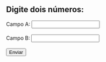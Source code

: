 <!DOCTYPE html>
<html>
<head>
<title>Validação de Formulário</title>
</head>
<body>

  <h2>Digite dois números:</h2>

  <form id="meuFormulario">
    <div>
      <label for="campoA">Campo A:</label>
      <input type="number" id="campoA" name="campoA">
    </div>
    <br>
    <div>
      <label for="campoB">Campo B:</label>
      <input type="number" id="campoB" name="campoB">
    </div>
    <br>
    <button type="submit">Enviar</button>
  </form>

  <div id="mensagem"></div>

  <script>
    document.getElementById("meuFormulario").addEventListener("submit", function(event) {
      event.preventDefault(); // Impede o envio padrão do formulário

      const campoA = parseInt(document.getElementById("campoA").value);
      const campoB = parseInt(document.getElementById("campoB").value);
      const mensagemDiv = document.getElementById("mensagem");

      if (campoB > campoA) {
        mensagemDiv.textContent = "Formulário válido! O número B é maior que o número A.";
        mensagemDiv.style.color = "green";
      } else {
        mensagemDiv.textContent = "Formulário inválido! O número B deve ser maior que o número A.";
        mensagemDiv.style.color = "red";
      }
    });
  </script>

</body>
</html>
